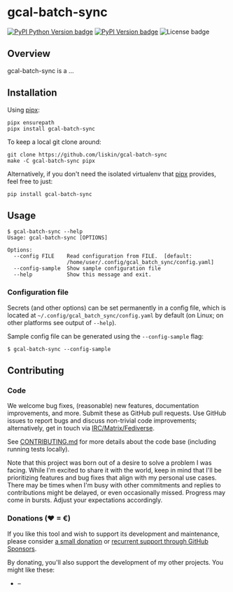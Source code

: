 # gcal-batch-sync

[![PyPI Python Version badge](https://img.shields.io/pypi/pyversions/gcal-batch-sync)](https://pypi.org/project/gcal-batch-sync/)
[![PyPI Version badge](https://img.shields.io/pypi/v/gcal-batch-sync)](https://pypi.org/project/gcal-batch-sync/)
![License badge](https://img.shields.io/github/license/liskin/gcal-batch-sync)

## Overview

gcal-batch-sync is a …

<!-- FIXME: example image -->

## Installation

Using [pipx][]:

```
pipx ensurepath
pipx install gcal-batch-sync
```

To keep a local git clone around:

```
git clone https://github.com/liskin/gcal-batch-sync
make -C gcal-batch-sync pipx
```

Alternatively, if you don't need the isolated virtualenv that [pipx][]
provides, feel free to just:

```
pip install gcal-batch-sync
```

[pipx]: https://github.com/pypa/pipx

## Usage

<!-- include tests/readme/help.md -->
    $ gcal-batch-sync --help
    Usage: gcal-batch-sync [OPTIONS]
    
    Options:
      --config FILE    Read configuration from FILE.  [default:
                       /home/user/.config/gcal_batch_sync/config.yaml]
      --config-sample  Show sample configuration file
      --help           Show this message and exit.
<!-- end include tests/readme/help.md -->

<!-- FIXME: example -->

### Configuration file

Secrets (and other options) can be set permanently in a config file,
which is located at `~/.config/gcal_batch_sync/config.yaml` by default
(on Linux; on other platforms see output of `--help`).

Sample config file can be generated using the `--config-sample` flag:

<!-- include tests/readme/config-sample.md -->
    $ gcal-batch-sync --config-sample
<!-- end include tests/readme/config-sample.md -->

## Contributing

### Code

We welcome bug fixes, (reasonable) new features, documentation improvements,
and more. Submit these as GitHub pull requests. Use GitHub issues to report
bugs and discuss non-trivial code improvements; alternatively, get in touch
via [IRC/Matrix/Fediverse](https://work.lisk.in/contact/).

See [CONTRIBUTING.md](CONTRIBUTING.md) for more details about the code base
(including running tests locally).

Note that this project was born out of a desire to solve a problem I was
facing. While I'm excited to share it with the world, keep in mind that I'll
be prioritizing features and bug fixes that align with my personal use cases.
There may be times when I'm busy with other commitments and replies to
contributions might be delayed, or even occasionally missed. Progress may come
in bursts. Adjust your expectations accordingly.

### Donations (♥ = €)

If you like this tool and wish to support its development and maintenance,
please consider [a small donation](https://www.paypal.me/lisknisi/10EUR) or
[recurrent support through GitHub Sponsors](https://github.com/sponsors/liskin).

By donating, you'll also support the development of my other projects. You
might like these:

* <!-- FIXME: [name](link) --> – <!-- FIXME: description -->
